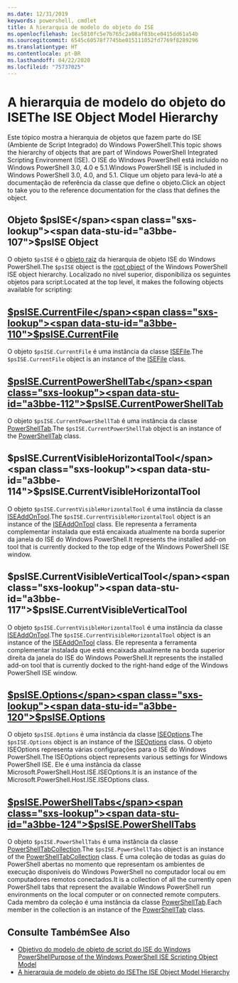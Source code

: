 ```yaml
---
ms.date: 12/31/2019
keywords: powershell, cmdlet
title: A hierarquia de modelo do objeto do ISE
ms.openlocfilehash: 1ec5810fc5e7b765c2a08af83bce0415dd61a54b
ms.sourcegitcommit: 6545c60578f7745be015111052fd7769f8289296
ms.translationtype: HT
ms.contentlocale: pt-BR
ms.lasthandoff: 04/22/2020
ms.locfileid: "75737025"
---
```

# <a name="the-ise-object-model-hierarchy"></a><span data-ttu-id="a3bbe-103">A hierarquia de modelo do objeto do ISE</span><span class="sxs-lookup"><span data-stu-id="a3bbe-103">The ISE Object Model Hierarchy</span></span>

<span data-ttu-id="a3bbe-104">Este tópico mostra a hierarquia de objetos que fazem parte do ISE (Ambiente de Script Integrado) do Windows PowerShell.</span><span class="sxs-lookup"><span data-stu-id="a3bbe-104">This topic shows the hierarchy of objects that are part of Windows PowerShell Integrated Scripting Environment (ISE).</span></span> <span data-ttu-id="a3bbe-105">O ISE do Windows PowerShell está incluído no Windows PowerShell 3.0, 4.0 e 5.1.</span><span class="sxs-lookup"><span data-stu-id="a3bbe-105">Windows PowerShell ISE is included in Windows PowerShell 3.0, 4.0, and 5.1.</span></span> <span data-ttu-id="a3bbe-106">Clique um objeto para levá-lo até a documentação de referência da classe que define o objeto.</span><span class="sxs-lookup"><span data-stu-id="a3bbe-106">Click an object to take you to the reference documentation for the class that defines the object.</span></span>

## <a name="psise-object"></a><span data-ttu-id="a3bbe-107">Objeto $psISE</span><span class="sxs-lookup"><span data-stu-id="a3bbe-107">$psISE Object</span></span>

<span data-ttu-id="a3bbe-108">O objeto `$psISE` é o [objeto raiz](The-ObjectModelRoot-Object.md) da hierarquia de objeto ISE do Windows PowerShell.</span><span class="sxs-lookup"><span data-stu-id="a3bbe-108">The `$psISE` object is the [root object](The-ObjectModelRoot-Object.md) of the Windows PowerShell ISE object hierarchy.</span></span> <span data-ttu-id="a3bbe-109">Localizado no nível superior, disponibiliza os seguintes objetos para script:</span><span class="sxs-lookup"><span data-stu-id="a3bbe-109">Located at the top level, it makes the following objects available for scripting:</span></span>

## <a name="psisecurrentfile"></a>[<span data-ttu-id="a3bbe-110">$psISE.CurrentFile</span><span class="sxs-lookup"><span data-stu-id="a3bbe-110">$psISE.CurrentFile</span></span>](The-ISEFile-Object.md)

<span data-ttu-id="a3bbe-111">O objeto `$psISE.CurrentFile` é uma instância da classe [ISEFile](The-ISEFile-Object.md).</span><span class="sxs-lookup"><span data-stu-id="a3bbe-111">The `$psISE.CurrentFile` object is an instance of the [ISEFile](The-ISEFile-Object.md) class.</span></span>

## <a name="psisecurrentpowershelltab"></a>[<span data-ttu-id="a3bbe-112">$psISE.CurrentPowerShellTab</span><span class="sxs-lookup"><span data-stu-id="a3bbe-112">$psISE.CurrentPowerShellTab</span></span>](The-PowerShellTab-Object.md)

<span data-ttu-id="a3bbe-113">O objeto `$psISE.CurrentPowerShellTab` é uma instância da classe [PowerShellTab](The-PowerShellTab-Object.md).</span><span class="sxs-lookup"><span data-stu-id="a3bbe-113">The `$psISE.CurrentPowerShellTab` object is an instance of the [PowerShellTab](The-PowerShellTab-Object.md) class.</span></span>

## <a name="psisecurrentvisiblehorizontaltool"></a><span data-ttu-id="a3bbe-114">$psISE.CurrentVisibleHorizontalTool</span><span class="sxs-lookup"><span data-stu-id="a3bbe-114">$psISE.CurrentVisibleHorizontalTool</span></span>

<span data-ttu-id="a3bbe-115">O objeto `$psISE.CurrentVisibleHorizontalTool` é uma instância da classe [ISEAddOnTool](The-ISEAddOnTool-Object.md).</span><span class="sxs-lookup"><span data-stu-id="a3bbe-115">The `$psISE.CurrentVisibleHorizontalTool` object is an instance of the [ISEAddOnTool](The-ISEAddOnTool-Object.md) class.</span></span> <span data-ttu-id="a3bbe-116">Ele representa a ferramenta complementar instalada que está encaixada atualmente na borda superior da janela do ISE do Windows PowerShell.</span><span class="sxs-lookup"><span data-stu-id="a3bbe-116">It represents the installed add-on tool that is currently docked to the top edge of the Windows PowerShell ISE window.</span></span>

## <a name="psisecurrentvisibleverticaltool"></a><span data-ttu-id="a3bbe-117">$psISE.CurrentVisibleVerticalTool</span><span class="sxs-lookup"><span data-stu-id="a3bbe-117">$psISE.CurrentVisibleVerticalTool</span></span>

<span data-ttu-id="a3bbe-118">O objeto `$psISE.CurrentVisibleHorizontalTool` é uma instância da classe [ISEAddOnTool](The-ISEAddOnTool-Object.md).</span><span class="sxs-lookup"><span data-stu-id="a3bbe-118">The `$psISE.CurrentVisibleHorizontalTool` object is an instance of the [ISEAddOnTool](The-ISEAddOnTool-Object.md) class.</span></span> <span data-ttu-id="a3bbe-119">Ele representa a ferramenta complementar instalada que está encaixada atualmente na borda superior direita da janela do ISE do Windows PowerShell.</span><span class="sxs-lookup"><span data-stu-id="a3bbe-119">It represents the installed add-on tool that is currently docked to the right-hand edge of the Windows PowerShell ISE window.</span></span>

## <a name="psiseoptions"></a>[<span data-ttu-id="a3bbe-120">$psISE.Options</span><span class="sxs-lookup"><span data-stu-id="a3bbe-120">$psISE.Options</span></span>](The-ISEOptions-Object.md)

<span data-ttu-id="a3bbe-121">O objeto `$psISE.Options` é uma instância da classe [ISEOptions](The-ISEOptions-Object.md).</span><span class="sxs-lookup"><span data-stu-id="a3bbe-121">The `$psISE.Options` object is an instance of the [ISEOptions](The-ISEOptions-Object.md) class.</span></span> <span data-ttu-id="a3bbe-122">O objeto ISEOptions representa várias configurações para o ISE do Windows PowerShell.</span><span class="sxs-lookup"><span data-stu-id="a3bbe-122">The ISEOptions object represents various settings for Windows PowerShell ISE.</span></span> <span data-ttu-id="a3bbe-123">Ele é uma instância da classe Microsoft.PowerShell.Host.ISE.ISEOptions.</span><span class="sxs-lookup"><span data-stu-id="a3bbe-123">It is an instance of the Microsoft.PowerShell.Host.ISE.ISEOptions class.</span></span>

## <a name="psisepowershelltabs"></a>[<span data-ttu-id="a3bbe-124">$psISE.PowerShellTabs</span><span class="sxs-lookup"><span data-stu-id="a3bbe-124">$psISE.PowerShellTabs</span></span>](The-PowerShellTabCollection-Object.md)

<span data-ttu-id="a3bbe-125">O objeto `$psISE.PowerShellTabs` é uma instância da classe [PowerShellTabCollection](The-PowerShellTabCollection-Object.md).</span><span class="sxs-lookup"><span data-stu-id="a3bbe-125">The `$psISE.PowerShellTabs` object is an instance of the [PowerShellTabCollection](The-PowerShellTabCollection-Object.md) class.</span></span> <span data-ttu-id="a3bbe-126">É uma coleção de todas as guias do PowerShell abertas no momento que representam os ambientes de execução disponíveis do Windows PowerShell no computador local ou em computadores remotos conectados.</span><span class="sxs-lookup"><span data-stu-id="a3bbe-126">It is a collection of all the currently open PowerShell tabs that represent the available Windows PowerShell run environments on the local computer or on connected remote computers.</span></span> <span data-ttu-id="a3bbe-127">Cada membro da coleção é uma instância da classe [PowerShellTab](The-PowerShellTab-Object.md).</span><span class="sxs-lookup"><span data-stu-id="a3bbe-127">Each member in the collection is an instance of the [PowerShellTab](The-PowerShellTab-Object.md) class.</span></span>

## <a name="see-also"></a><span data-ttu-id="a3bbe-128">Consulte Também</span><span class="sxs-lookup"><span data-stu-id="a3bbe-128">See Also</span></span>

- [<span data-ttu-id="a3bbe-129">Objetivo do modelo de objeto de script do ISE do Windows PowerShell</span><span class="sxs-lookup"><span data-stu-id="a3bbe-129">Purpose of the Windows PowerShell ISE Scripting Object Model</span></span>](Purpose-of-the-Windows-PowerShell-ISE-Scripting-Object-Model.md)
- [<span data-ttu-id="a3bbe-130">A hierarquia de modelo de objeto do ISE</span><span class="sxs-lookup"><span data-stu-id="a3bbe-130">The ISE Object Model Hierarchy</span></span>](The-ISE-Object-Model-Hierarchy.md)
